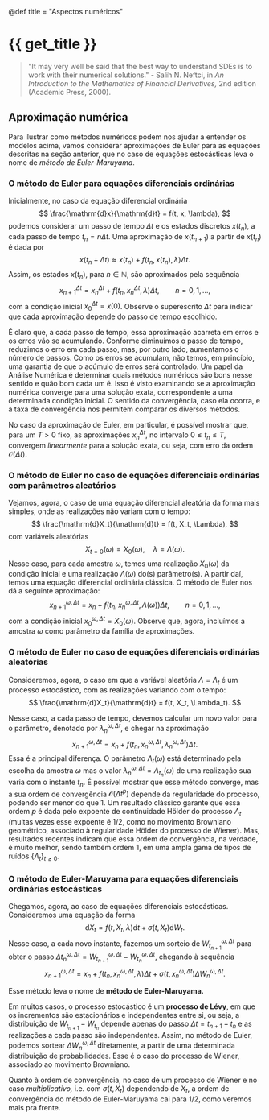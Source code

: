 @def title = "Aspectos numéricos"

# {{ get_title }}

> "It may very well be said that the best way to understand SDEs is to work with their numerical solutions." - Salih N. Neftci, in *An Introduction to the Mathematics of Financial Derivatives,* 2nd edition (Academic Press, 2000).

## Aproximação numérica

Para ilustrar como métodos numéricos podem nos ajudar a entender os modelos acima, vamos considerar aproximações de Euler para as equações descritas na seção anterior, que no caso de equações estocásticas leva o nome de *método de Euler-Maruyama*.

### O método de Euler para equações diferenciais ordinárias

Inicialmente, no caso da equação diferencial ordinária
$$
\frac{\mathrm{d}x}{\mathrm{d}t} = f(t, x, \lambda),
$$
podemos considerar um passo de tempo $\Delta t$ e os estados discretos $x(t_n)$, a cada passo de tempo $t_n = n\Delta t$. Uma aproximação de $x(t_{n+1})$ a partir de $x(t_n)$ é dada por
$$
x(t_n + \Delta t) \approx x(t_n) + f(t_n, x(t_n), \lambda)\Delta t.
$$
Assim, os estados $x(t_n)$, para $n\in \mathbb{N}$, são aproximados pela sequência
$$
x_{n+1}^{\Delta t} = x_n^{\Delta t} + f(t_n, x_n^{\Delta t}, \lambda)\Delta t, \qquad n = 0, 1, \ldots,
$$
com a condição inicial $x_0^{\Delta t} = x(0)$. Observe o superescrito $\Delta t$ para indicar que cada aproximação depende do passo de tempo escolhido.

É claro que, a cada passo de tempo, essa aproximação acarreta em erros e os erros vão se acumulando. Conforme diminuímos o passo de tempo, reduzimos o erro em cada passo, mas, por outro lado, aumentamos o número de passos. Como os erros se acumulam, não temos, em princípio, uma garantia de que o acúmulo de erros será controlado. Um papel da Análise Numérica é determinar quais métodos numéricos são bons nesse sentido e quão bom cada um é. Isso é visto examinando se a aproximação numérica converge para uma solução exata, correspondente a uma determinada condição inicial. O sentido da convergência, caso ela ocorra, e a taxa de convergência nos permitem comparar os diversos métodos.

No caso da aproximação de Euler, em particular, é possível mostrar que, para um $T>0$ fixo, as aproximações $x_n^{\Delta t}$, no intervalo $0\leq t_n \leq T$, convergem *linearmente* para a solução exata, ou seja, com erro da ordem $\mathcal{O}(\Delta t)$.

### O método de Euler no caso de equações diferenciais ordinárias com parâmetros aleatórios

Vejamos, agora, o caso de uma equação diferencial aleatória da forma mais simples, onde as realizações não variam com o tempo:
$$
\frac{\mathrm{d}X_t}{\mathrm{d}t} = f(t, X_t, \Lambda),
$$
com variáveis aleatórias
$$
X_{t = 0}(\omega) = X_0(\omega), \quad \lambda = \Lambda(\omega).
$$
Nesse caso, para cada amostra $\omega$, temos uma realização $X_0(\omega)$ da condição inicial e uma realização $\Lambda(\omega)$ do(s) parâmetro(s). A partir daí, temos uma equação diferencial ordinária clássica. O método de Euler nos dá a seguinte aproximação:
$$
x_{n+1}^{\omega, \Delta t} = x_n + f(t_n, x_n^{\omega, \Delta t}, \Lambda(\omega))\Delta t, \qquad n = 0, 1, \ldots,
$$
com a condição inicial $x_0^{\omega, \Delta t} = X_0(\omega)$. Observe que, agora, incluímos a amostra $\omega$ como parâmetro da família de aproximações.

### O método de Euler no caso de equações diferenciais ordinárias aleatórias

Consideremos, agora, o caso em que a variável aleatória $\Lambda = \Lambda_t$ é um processo estocástico, com as realizações variando com o tempo:
$$
\frac{\mathrm{d}X_t}{\mathrm{d}t} = f(t, X_t, \Lambda_t).
$$

Nesse caso, a cada passo de tempo, devemos calcular um novo valor para o parâmetro, denotado por $\lambda_n^{\omega, \Delta t},$ e chegar na aproximação
$$
x_{n+1}^{\omega, \Delta t} = x_n + f(t_n, x_n^{\omega, \Delta t}, \lambda_n^{\omega, \Delta t})\Delta t.
$$
Essa é a principal diferença. O parâmetro $\Lambda_t(\omega)$ está determinado pela escolha da amostra $\omega$ mas o valor $\lambda_n^{\omega, \Delta t} = \Lambda_{t_n}(\omega)$ de uma realização sua varia com o instante $t_n$. É possível mostrar que esse método converge, mas a sua ordem de convergência $\mathcal{O}(\Delta t^p)$ depende da regularidade do processo, podendo ser menor do que $1$. Um resultado clássico garante que essa ordem $p$ é dada pelo expoente de continuidade Hölder do processo $\Lambda_t$ (muitas vezes esse expoente é 1/2, como no movimento Browniano geométrico, associado à regularidade Hölder do processo de Wiener). Mas, resultados recentes indicam que essa ordem de convergência, na verdade, é muito melhor, sendo também ordem $1$, em uma ampla gama de tipos de ruídos $\{\Lambda_t\}_{t\geq 0}$.

### O método de Euler-Maruyama para equações diferenciais ordinárias estocásticas

Chegamos, agora, ao caso de equações diferenciais estocásticas. Consideremos uma equação da forma
$$
\mathrm{d}X_t = f(t, X_t, \lambda)\mathrm{d}t + \sigma(t, X_t)\mathrm{d}W_t.
$$
Nesse caso, a cada novo instante, fazemos um sorteio de $W_{t_{n+1}}^{\omega, \Delta t}$ para obter o passo $\Delta t_n^{\omega, \Delta t} = W_{t_{n+1}}^{\omega, \Delta t} - W_{t_n}^{\omega, \Delta t}$, chegando à sequência
$$
x_{n+1}^{\omega, \Delta t} = x_n + f(t_n, x_n^{\omega, \Delta t}, \lambda)\Delta t + \sigma(t, x_n^{\omega, \Delta t})\Delta W_n^{\omega, \Delta t}.
$$

Esse método leva o nome de **método de Euler-Maruyama.**

Em muitos casos, o processo estocástico é um **processo de Lévy**, em que os incrementos são estacionários e independentes entre si, ou seja, a distribuição de $W_{t_{n+1}} - W_{t_n}$ depende apenas do passo $\Delta t = t_{n+1} - t_n$ e as realizações a cada passo são independentes. Assim, no método de Euler, podemos sortear $\Delta W_n^{\omega, \Delta t}$ diretamente, a partir de uma determinada distribuição de probabilidades. Esse é o caso do processo de Wiener, associado ao movimento Browniano.

Quanto à ordem de convergência, no caso de um processo de Wiener e no caso *multiplicativo,* i.e. com $\sigma(t, X_t)$ dependendo de $X_t$, a ordem de convergência do método de Euler-Maruyama cai para $1/2$, como veremos mais pra frente.
